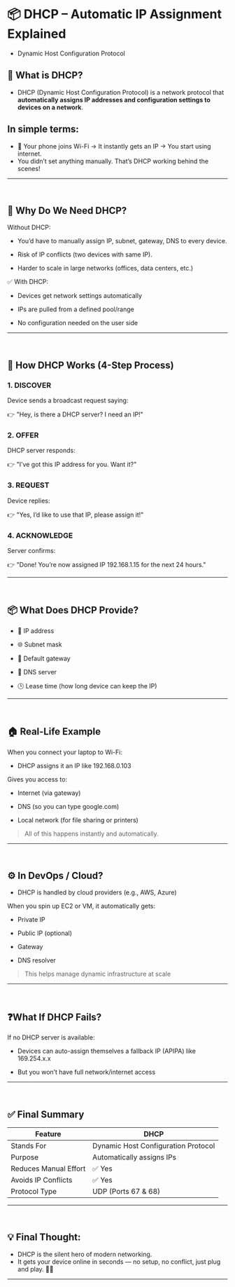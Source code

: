 # 📦 DHCP – Automatic IP Assignment Explained
- Dynamic Host Configuration Protocol

## 🧠 What is DHCP?
- DHCP (Dynamic Host Configuration Protocol) is a network protocol that **automatically assigns IP addresses and configuration settings to devices on a network**.

## In simple terms:
- 📱 Your phone joins Wi-Fi → It instantly gets an IP → You start using internet.
- You didn’t set anything manually. That’s DHCP working behind the scenes!

---

<br>

## 🚀 Why Do We Need DHCP?
Without DHCP:

- You’d have to manually assign IP, subnet, gateway, DNS to every device.

- Risk of IP conflicts (two devices with same IP).

- Harder to scale in large networks (offices, data centers, etc.)

✅ With DHCP:

- Devices get network settings automatically

- IPs are pulled from a defined pool/range

- No configuration needed on the user side

---

<br>

## 🔁 How DHCP Works (4-Step Process)
### 1. DISCOVER
Device sends a broadcast request saying:

👉 "Hey, is there a DHCP server? I need an IP!"

### 2. OFFER
DHCP server responds:

👉 "I’ve got this IP address for you. Want it?"

### 3. REQUEST
Device replies:

👉 "Yes, I’d like to use that IP, please assign it!"

### 4. ACKNOWLEDGE
Server confirms:

👉 "Done! You’re now assigned IP 192.168.1.15 for the next 24 hours."

---

<br>

## 📦 What Does DHCP Provide?
- 🧠 IP address

- 🌐 Subnet mask

- 🚪 Default gateway

- 🧭 DNS server

- 🕒 Lease time (how long device can keep the IP)

---

<br>

## 🏠 Real-Life Example
When you connect your laptop to Wi-Fi:

- DHCP assigns it an IP like 192.168.0.103

Gives you access to:

- Internet (via gateway)

- DNS (so you can type google.com)

- Local network (for file sharing or printers)

> All of this happens instantly and automatically.

---

<br>

## ⚙️ In DevOps / Cloud?
- DHCP is handled by cloud providers (e.g., AWS, Azure)

When you spin up EC2 or VM, it automatically gets:

- Private IP

- Public IP (optional)

- Gateway

- DNS resolver

> This helps manage dynamic infrastructure at scale

---

<br>

## ❓What If DHCP Fails?
If no DHCP server is available:

- Devices can auto-assign themselves a fallback IP (APIPA) like 169.254.x.x

- But you won’t have full network/internet access

---

<br>

## ✅ Final Summary
| Feature               | DHCP                                |
| --------------------- | ----------------------------------- |
| Stands For            | Dynamic Host Configuration Protocol |
| Purpose               | Automatically assigns IPs           |
| Reduces Manual Effort | ✅ Yes                               |
| Avoids IP Conflicts   | ✅ Yes                               |
| Protocol Type         | UDP (Ports 67 & 68)                 |


---

<br>

## 💡 Final Thought:
- DHCP is the silent hero of modern networking.
- It gets your device online in seconds — no setup, no conflict, just plug and play. 🔌🌐

---